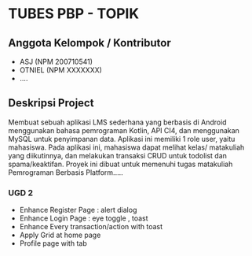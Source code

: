 # TUBES PBP - TOPIK 

## Anggota Kelompok / Kontributor
- ASJ (NPM 200710541)
- OTNIEL (NPM XXXXXXX)
- ....

## Deskripsi Project

Membuat sebuah aplikasi LMS sederhana yang berbasis di Android menggunakan bahasa pemrograman Kotlin, API CI4, dan menggunakan MySQL untuk penyimpanan data. Aplikasi ini memiliki 1 role user, yaitu mahasiswa. Pada aplikasi ini, mahasiswa dapat melihat kelas/ matakuliah yang diikutinnya, dan melakukan transaksi CRUD untuk todolist dan spama/keaktifan. Proyek ini dibuat untuk memenuhi tugas matakuliah Pemrograman Berbasis Platform.....

### UGD 2

- Enhance Register Page : alert dialog 
- Enhance Login Page :  eye toggle , toast
- Enhance Every transaction/action with toast
- Apply Grid at home page
- Profile page with tab

